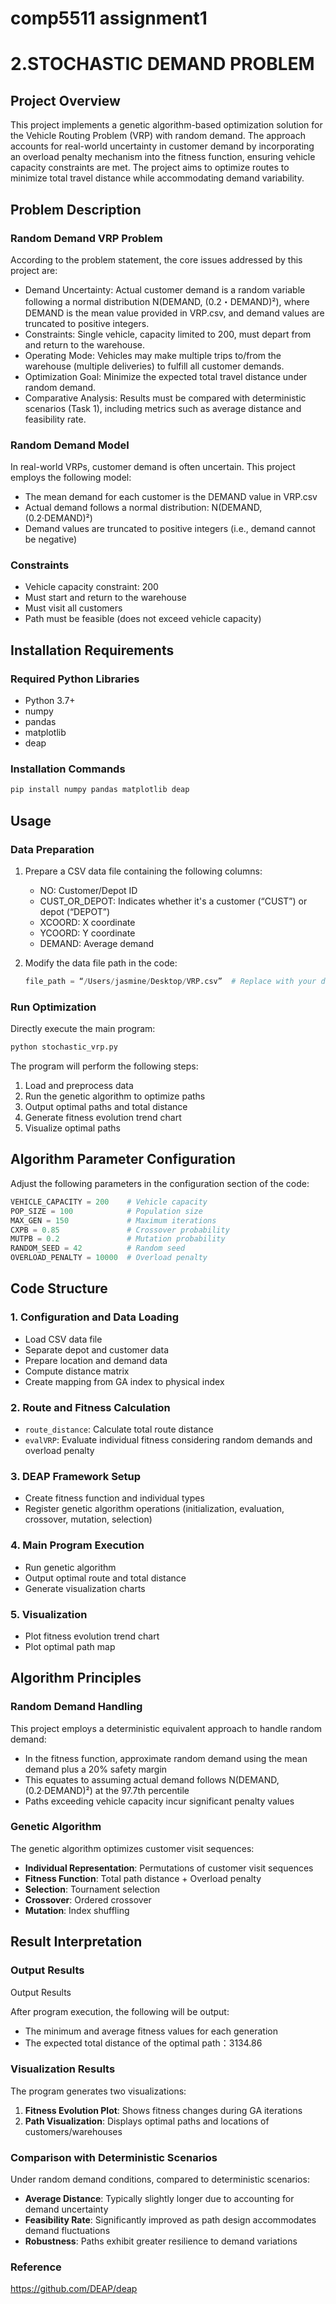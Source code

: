 # comp5511 assignment1
# 2.STOCHASTIC DEMAND PROBLEM
## Project Overview

This project implements a genetic algorithm-based optimization solution for the Vehicle Routing Problem (VRP) with random demand. The approach accounts for real-world uncertainty in customer demand by incorporating an overload penalty mechanism into the fitness function, ensuring vehicle capacity constraints are met. The project aims to optimize routes to minimize total travel distance while accommodating demand variability.

## Problem Description

### Random Demand VRP Problem

According to the problem statement, the core issues addressed by this project are:
- Demand Uncertainty: Actual customer demand is a random variable following a normal distribution N(DEMAND, (0.2・DEMAND)²), where DEMAND is the mean value provided in VRP.csv, and demand values are truncated to positive integers.
- Constraints: Single vehicle, capacity limited to 200, must depart from and return to the warehouse.
- Operating Mode: Vehicles may make multiple trips to/from the warehouse (multiple deliveries) to fulfill all customer demands.
- Optimization Goal: Minimize the expected total travel distance under random demand.
- Comparative Analysis: Results must be compared with deterministic scenarios (Task 1), including metrics such as average distance and feasibility rate.

### Random Demand Model

In real-world VRPs, customer demand is often uncertain. This project employs the following model:
- The mean demand for each customer is the DEMAND value in VRP.csv
- Actual demand follows a normal distribution: N(DEMAND, (0.2·DEMAND)²)
- Demand values are truncated to positive integers (i.e., demand cannot be negative)

### Constraints

- Vehicle capacity constraint: 200
- Must start and return to the warehouse
- Must visit all customers
- Path must be feasible (does not exceed vehicle capacity)

## Installation Requirements

### Required Python Libraries

- Python 3.7+
- numpy
- pandas
- matplotlib
- deap

### Installation Commands

```bash
pip install numpy pandas matplotlib deap
```

## Usage

### Data Preparation

1. Prepare a CSV data file containing the following columns:
   - NO: Customer/Depot ID
   - CUST_OR_DEPOT: Indicates whether it's a customer (“CUST”) or depot (“DEPOT”)
   - XCOORD: X coordinate
   - YCOORD: Y coordinate
   - DEMAND: Average demand

2. Modify the data file path in the code:
   ```python
   file_path = “/Users/jasmine/Desktop/VRP.csv”  # Replace with your data file path
   ```

### Run Optimization

Directly execute the main program:

```bash
python stochastic_vrp.py
```

The program will perform the following steps:
1. Load and preprocess data
2. Run the genetic algorithm to optimize paths
3. Output optimal paths and total distance
4. Generate fitness evolution trend chart
5. Visualize optimal paths

## Algorithm Parameter Configuration

Adjust the following parameters in the configuration section of the code:

```python
VEHICLE_CAPACITY = 200    # Vehicle capacity
POP_SIZE = 100            # Population size
MAX_GEN = 150             # Maximum iterations
CXPB = 0.85               # Crossover probability
MUTPB = 0.2               # Mutation probability
RANDOM_SEED = 42          # Random seed
OVERLOAD_PENALTY = 10000  # Overload penalty
```

## Code Structure

### 1. Configuration and Data Loading

- Load CSV data file
- Separate depot and customer data
- Prepare location and demand data
- Compute distance matrix
- Create mapping from GA index to physical index

### 2. Route and Fitness Calculation

- `route_distance`: Calculate total route distance
- `evalVRP`: Evaluate individual fitness considering random demands and overload penalty

### 3. DEAP Framework Setup

- Create fitness function and individual types
- Register genetic algorithm operations (initialization, evaluation, crossover, mutation, selection)

### 4. Main Program Execution

- Run genetic algorithm
- Output optimal route and total distance
- Generate visualization charts

### 5. Visualization

- Plot fitness evolution trend chart
- Plot optimal path map

## Algorithm Principles

### Random Demand Handling

This project employs a deterministic equivalent approach to handle random demand:
- In the fitness function, approximate random demand using the mean demand plus a 20% safety margin
- This equates to assuming actual demand follows N(DEMAND, (0.2·DEMAND)²) at the 97.7th percentile
- Paths exceeding vehicle capacity incur significant penalty values

### Genetic Algorithm

The genetic algorithm optimizes customer visit sequences:
- **Individual Representation**: Permutations of customer visit sequences
- **Fitness Function**: Total path distance + Overload penalty
- **Selection**: Tournament selection
- **Crossover**: Ordered crossover
- **Mutation**: Index shuffling

## Result Interpretation

### Output Results

Output Results

After program execution, the following will be output:
- The minimum and average fitness values for each generation
- The expected total distance of the optimal path：3134.86


### Visualization Results

The program generates two visualizations:
1. **Fitness Evolution Plot**: Shows fitness changes during GA iterations
2. **Path Visualization**: Displays optimal paths and locations of customers/warehouses

### Comparison with Deterministic Scenarios

Under random demand conditions, compared to deterministic scenarios:
- **Average Distance**: Typically slightly longer due to accounting for demand uncertainty
- **Feasibility Rate**: Significantly improved as path design accommodates demand fluctuations
- **Robustness**: Paths exhibit greater resilience to demand variations

### Reference

https://github.com/DEAP/deap
